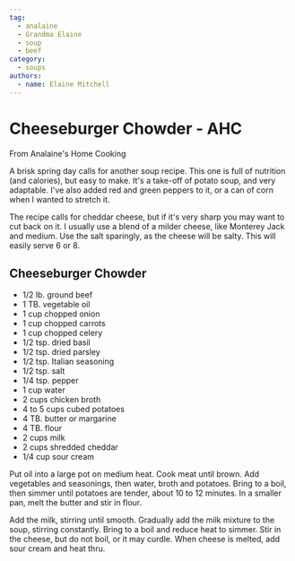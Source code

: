 ```yaml
---
tag:
  - analaine
  - Grandma Elaine
  - soup
  - beef
category:
  - soups
authors:
  - name: Elaine Mitchell
---
```


# Cheeseburger Chowder - AHC
From Analaine's Home Cooking

A brisk spring day calls for another soup recipe. This one is full of nutrition (and calories), but
easy to make. It's a take-off of potato soup, and very adaptable. I've also added red and green
peppers to it, or a can of corn when I wanted to stretch it.

The recipe calls for cheddar cheese, but if it's very sharp you may want to cut back on it. I
usually use a blend of a milder cheese, like Monterey Jack and medium. Use the salt sparingly,
as the cheese will be salty. This will easily serve 6 or 8.

## Cheeseburger Chowder
* 1/2 lb. ground beef
* 1 TB. vegetable oil
* 1 cup chopped onion
* 1 cup chopped carrots
* 1 cup chopped celery
* 1/2 tsp. dried basil
* 1/2 tsp. dried parsley
* 1/2 tsp. Italian seasoning
* 1/2 tsp. salt
* 1/4 tsp. pepper
* 1 cup water
* 2 cups chicken broth
* 4 to 5 cups cubed potatoes
* 4 TB. butter or margarine
* 4 TB. flour
* 2 cups milk
* 2 cups shredded cheddar
* 1/4 cup sour cream

Put oil into a large pot on medium heat. Cook meat until brown. Add vegetables
and seasonings, then water, broth and potatoes. Bring to a boil, then simmer until potatoes are
tender, about 10 to 12 minutes. In a smaller pan, melt the butter and stir in flour.

Add the milk, stirring until smooth. Gradually add the milk mixture to the soup, stirring
constantly. Bring to a boil and reduce heat to simmer. Stir in the cheese, but do not boil, or it
may curdle. When cheese is melted, add sour cream and heat thru.
